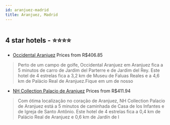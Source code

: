 ```yaml
---
id: aranjuez-madrid
title: Aranjuez, Madrid
---
```


<center><img src="https://i.travelapi.com/hotels/2000000/1230000/1227600/1227583/acbc7865_z.jpg" alt="" /></center>


##  4 star hotels - ⭐️⭐️⭐️⭐️

-    [Occidental Aranjuez](https://www.hurb.com/br/aud/https://www.hurb.com/br/hotels/aranjuez/occidental-aranjuez-HT-FSFX?cmp=18055) Prices from R$406.85
   > Perto de um campo de golfe, Occidental Aranjuez em Aranjuez fica a 5 minutos de carro de Jardim del Parterre e de Jardim del Rey.  Este hotel de 4 estrelas fica a 3,2 km de Museu de Faluas Reales e a 4,6 km de Palácio Real de Aranjuez.Fique em um de nosso
-    [NH Collection Palacio de Aranjuez](https://www.hurb.com/br/aud/https://www.hurb.com/br/hotels/aranjuez/nh-collection-palacio-de-aranjuez-HT-VX97?cmp=18055) Prices from R$411.94
   > Com ótima localização no coração de Aranjuez, NH Collection Palacio de Aranjuez está a 5 minutos de caminhada de Casa de los Infantes e de Igreja de Santo Antônio.  Este hotel de 4 estrelas fica a 0,4 km de Palácio Real de Aranjuez e 0,6 km de Jardín de l
